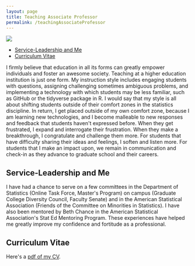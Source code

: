 ```yaml
---
layout: page
title: Teaching Associate Professor
permalink: /teachingAssociateProfessor
---
```


![](https://github.com/kinson2/kinson2.github.io/raw/gh-pages/assets/img/prof-art02.png)

- [Service-Leadership and Me](#service-leadership) 
- [Curriculum Vitae](#cv)


I firmly believe that education in all its forms can greatly empower individuals and foster an awesome society. Teaching at a higher education institution is just one form. My instruction style includes engaging students with questions, assigning challenging sometimes ambiguous problems, and implementing a technology with which students may be less familiar, such as GitHub or the tidyverse package in R. I would say that my style is all about shifting students outside of their comfort zones in the statistics discipline. In return, I get placed outside of my own comfort zone, because I am learning new technologies, and I become malleable to new responses and feedback that students haven't expressed before. When they get frustrated, I expand and interrogate their frustration. When they make a breakthrough, I congratulate and challenge them more. For students that have difficulty sharing their ideas and feelings, I soften and listen more. For students that I make an impact upon, we remain in communication and check-in as they advance to graduate school and their careers.

## <a name="service-leadership"></a>Service-Leadership and Me

I have had a chance to serve on a few committees in the Department of Statistics (Online Task Force, Master's Program) on campus (Graduate College Diversity Council, Faculty Senate) and in the American Statistical Association (Friends of the Committee on Minorities in Statistics). I have also been mentored by Beth Chance in the American Statistical Association's Stat Ed Mentoring Program. These experiences have helped me greatly improve my confidence and fortitude as a professional.

## <a name="cv"></a>Curriculum Vitae

Here's a [pdf of my CV](https://uofi.box.com/shared/static/556sj1imscoopqd0uxt8491jtf9fuei7.pdf).


